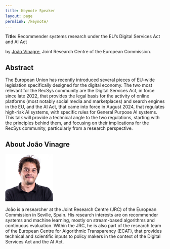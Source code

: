 ```yaml
---
title: Keynote Speaker
layout: page
permlink: /keynote/
---
```


**Title:** Recommender systems research under the EU’s Digital Services Act and AI Act

by [João Vinagre](https://algorithmic-transparency.ec.europa.eu/joao-vinagre_en), Joint Research Centre of the European Commission.

## Abstract

The European Union has recently introduced several pieces of EU-wide legislation specifically designed for the digital economy. The two most relevant for the RecSys community are the Digital Services Act, in force since late 2022, that provides the legal basis for the activity of online platforms (most notably social media and marketplaces) and search engines in the EU, and the AI Act, that came into force in August 2024, that regulates high-risk AI systems, with specific rules for General Purpose AI systems. This talk will provide a technical angle to the two regulations, starting with the principles behind them, and focusing on their implications for the RecSys community, particularly from a research perspective.

## About João Vinagre

<p><img src="Joao.jpg" style="height:150px"></p>

João is a researcher at the Joint Research Centre (JRC) of the European Commission in Seville, Spain. His research interests are on recommender systems and machine learning, mostly on stream-based algorithms and continuous evaluation. Within the JRC, he is also part of the research team of the European Centre for Algorithmic Transparency (ECAT), that provides technical and scientific inputs to policy makers in the context of the Digital Services Act and the AI Act.


